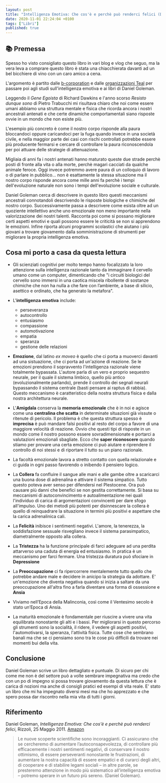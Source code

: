 ```yaml
---
layout: post
title: "Intelligenza Emotiva: Che cos'è e perchè può renderci felici (Daniel Goleman)"
date: 2020-11-01 22:24:04 +0100
tags: ["Libri"]
published: true
---
```


## :books: Premessa

Spesso ho visto consigliato questo libro in vari blog e vlog che seguo, ma la vera leva a comprare questo libro è stata una chiacchierata davanti ad un bel bicchiere di vino con un caro amico a cena.

L'argomento è partito dalle [b-corporation](https://bcorporation.eu/about-b-lab/country-partner/italy) e dalle [organizzazioni Teal](https://en.wikipedia.org/wiki/Teal_organisation) per passare poi agli studi sull'intelligenza emotiva e ai libri di Daniel Goleman.

Leggendo il _Gene Egoista_ di Richard Dawkins e l'anno scorso _Resisto dunque sono_ di Pietro Trabucchi mi risultava chiaro che noi come essere umani abbiamo una struttura mentale e fisica che ricorda ancora i nostri ancestrali antenati e che certe dinamiche comportamentali siano risposte ovvie in un mondo che non esiste più.

L'esempio più concreto è come il nostro corpo risponde alla paura bloccandoci oppure caricandoci per la fuga quando invece in una società civile, e nella maggior parte dei casi con rischi controllati potrebbe essere più producente fermarsi e cercare di controllare la paura riconoscendola per poi attuare delle strategie di attenuazione.

Migliaia di anni fa i nostri antenati hanno maturato queste due strade perchè posti di fronte alla vita o alla morte, perchè magari cacciati da qualche animale feroce. Oggi invece potremmo avere paura di un colloquio di lavoro o di parlare in pubblico... non è esattamente la stessa situazione ma il nostro corpo risponde ancora come mille anni fa perchè i tempi dell'evoluzione naturale non sono i tempi dell'evoluzione sociale e culturale.

Daniel Goleman cerca di descrivere in questo libro questi meccanismi ancestrali connotandoli descrivendo le risposte biologiche e chimiche del nostro corpo. Successivamente passa a descrivere come esista oltre ad un quoziente intellettivo anche uno emozionale non meno importante nella valorizzazione dei nostri talenti. Racconta poi come si possano migliorare certi aspetti emotivi e quali possono essere le criticità se non si apprendono le emozioni. Infine riporta alcuni programmi scolastici che aiutano i più giovani a trovare giovamento dalla somministrazione di strumenti per migliorare la propria intelligenza emotiva.

## Cosa mi porto a casa da questa lettura

- Gli scienziati cognitivi per molto tempo hanno focalizzato la loro attenzione sulla intelligenza razionale tanto da immaginare il cervello umano come un computer, dimenticando che "i circuiti biologici del cervello sono immersi in una caotica miscela ribollente di sostanze chimiche che non ha nulla a che fare con l’ambiente, a base di silicio, asettico e ordinato, che ha generato la metafora".

- L'**intelligenza emotiva** include:
  - perseveranza
  - autocontrollo
  - entusiasmo
  - compassione
  - automotivazione
  - empatia
  - speranza
  - gestione delle relazioni
- **Emozione**, dal latino _ex moveo_ è quello che ci porta a muoverci davanti ad una sistuazione, che ci porta ad un'azione di reazione. Se le emozioni prendono il sopravvento l'intelligenza razionale viene totalmente bypassata. L'autore parla di un vero e proprio sequestro neurale, per il quale il sistema limbico, quello più antico (evoluzionalmente parlando), prende il controllo dei segnali neurali bypassando il sistema centrale (basti pensare ai raptus di rabbia). Questo meccanismo è caratteristico della nostra struttura fisica e dalla nostra architettura neurale.
- L'**Amigdala** conserva la **memoria emozionale** che è in noi e agisce come una **centralina che scatta** in determinate situazioni già vissute o ritenute di pericolo. Il problema è che questa struttura spesso è **imprecisa** è può mandare falsi positivi al resto del corpo a favore di una maggiore velocità di reazione. Ovvio che questi tipi di risposte in un mondo come il nostro possono essere sovradimensionate e portarci a valutazioni emozionali sbagliate. Ecco che **saper riconoscere** quando stiamo per provare una certa emozione ci può aiutare e riprendere il controllo di noi stessi e di riportare il tutto su un piano razionale.
- La facoltà emozionale lavora a stretto contatto con quella relazionale e ci guida in ogni passo favorendo o inibendo il pensiero logico.
- La **Collera** fa confluire il sangue alle mani e alle gambe oltre a scaricarci una buona dose di adrenalina e attivare il sistema simpatico. Tutto questo poteva aver senso per difendersi nel Plestocene. Ora può causare più danni che benefici se non gestita correttamente. Si basa su meccanismi di autoconvincimento e autoalimentazione nei quali l'individuo di carica di argomentazioni convincenti per dare sfogo all'impulso. Uno dei metodi più potenti per disinnescare la collera è quello di reinquadrare la situazione in termini più positivi e aspettare che la carica adrenalinica cali.
- La **Felicità** inibisce i sentimenti negativi. L'amore, la tenerezza, la soddisfazione sessuale risvegliano invece il sistema parasimpatico, diametralmente opposto alla collera.
- La **Tristezza** ha la funzione principale di farci adeguare ad una perdita attarverso una caduta di energia ed entusiasmo. In pratica è un meccanismo per farci fermare. Una tristezza duratura può sfociare in **Depressione**
- La **Preoccupazione** ci fa ripercorrere mentalemente tutto quello che potrebbe andare male e decidere in anicipo la strategia da adottare. E' un'emozione che diventa negativa quando si inizia a saltare da una preoccupazione all'altra fino a farla diventare una forma di ossessione e **Ansia**
- Viviamo nell’Epoca della Malinconia, così come il Ventesimo secolo è stato un’Epoca di Ansia.
- La maturità emozionale è fondamentale per riuscire a vivere una vita equilibrata nonostante gli alti e i bassi. Per migliorarsi in questo percorso gli strumenti sono la socialità, il ridere, il vedere gli aspetti positivi, l'automotivarsi, la speranza, l'attività fisica. Tutte cose che sembrano banali ma che se ci pensiamo sono tra le cose più difficili da trovare nei momenti bui della vita.

## Conclusione

Daniel Goleman scrive un libro dettagliato e puntuale. Di sicuro per chi come me non è del settore può a volte sembrare impegnativa ma credo che con un po di impegno si possa trovare giovamento da questa lettura che è carica di nozioni ma anche di consigli pratici ed esempi di vita reale.
E' stato un libro che mi ha impegnato diversi mesi ma che ho apprezzato e che spero possa dar riscontro nella mia vita di tutti i giorni.

## Riferimento

Daniel Goleman, _Intelligenza Emotiva: Che cos'è e perchè può renderci felici_, Rizzoli, 25 Maggio 2011. [Amazon](https://www.amazon.it/Intelligenza-emotiva-Daniel-Goleman/dp/8817050164/ref=tmm_pap_swatch_0?_encoding=UTF8&qid=&sr=)

> Le nuove scoperte scientifiche sono incoraggianti. Ci assicurano che se cercheremo di aumentare l’autoconsapevolezza, di controllare più efficacemente i nostri sentimenti negativi, di conservare il nostro ottimismo, di essere perseveranti nonostante le frustrazioni, di aumentare la nostra capacità di essere empatici e di curarci degli altri, di cooperare e di stabilire legami sociali – in altre parole, se presteremo attenzione in modo più sistematico all’intelligenza emotiva – potremo sperare in un futuro più sereno. (Daniel Goleman).
